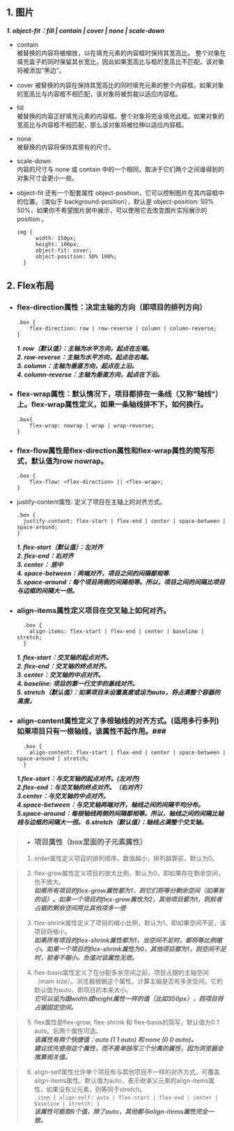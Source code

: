 ## 1. 图片  
***1. object-fit：fill | contain | cover | none | scale-down***
   
  + contain  
   被替换的内容将被缩放，以在填充元素的内容框时保持其宽高比。 整个对象在填充盒子的同时保留其长宽比，因此如果宽高比与框的宽高比不匹配，该对象将被添加“黑边”。

  + cover
  被替换的内容在保持其宽高比的同时填充元素的整个内容框。如果对象的宽高比与内容框不相匹配，该对象将被剪裁以适应内容框。

  + fill  
    被替换的内容正好填充元素的内容框。整个对象将完全填充此框。如果对象的宽高比与内容框不相匹配，那么该对象将被拉伸以适应内容框。

  + none  
    被替换的内容将保持其原有的尺寸。  

  + scale-down  
    内容的尺寸与 none 或 contain 中的一个相同，取决于它们两个之间谁得到的对象尺寸会更小一些。  

   + object-fit 还有一个配套属性 object-position，它可以控制图片在其内容框中的位置。（类似于 background-position），默认是 object-position: 50% 50%，如果你不希望图片居中展示，可以使用它去改变图片实际展示的 position 。  
      ```
      img {
            width: 150px;
            height: 100px;
            object-fit: cover;
            object-position: 50% 100%;
        }
      ```
## 2. Flex布局
  + ### flex-direction属性：决定主轴的方向（即项目的排列方向）  
    ```
    .box {  
        flex-direction: row | row-reverse | column | column-reverse;  
    }  
    ```
    ***1. row（默认值）：主轴为水平方向，起点在左端。***   
    ***2. row-reverse：主轴为水平方向，起点在右端。***  
    ***3. column：主轴为垂直方向，起点在上沿。***  
    ***4. column-reverse：主轴为垂直方向，起点在下沿。***    
   
  + ### flex-wrap属性：默认情况下，项目都排在一条线（又称"轴线"）上。flex-wrap属性定义，如果一条轴线排不下，如何换行。
    ```
    .box{
        flex-wrap: nowrap | wrap | wrap-reverse;
    }
    ```
  
  + ### flex-flow属性是flex-direction属性和flex-wrap属性的简写形式，默认值为row nowrap。
    ```
    .box {
        flex-flow: <flex-direction> || <flex-wrap>;
    }
    ```
  + justify-content属性: 定义了项目在主轴上的对齐方式。 
    ```
    .box {
      justify-content: flex-start | flex-end | center | space-between | space-around;
    }
    ```
    ***1. flex-start（默认值）：左对齐***    
    ***2. flex-end：右对齐***    
    ***3. center： 居中***   
    ***4. space-between：两端对齐，项目之间的间隔都相等.***   
    ***5. space-around：每个项目两侧的间隔相等。所以，项目之间的间隔比项目与边框的间隔大一倍。***
      
 + ### align-items属性定义项目在交叉轴上如何对齐。
    ```
      .box {
        align-items: flex-start | flex-end | center | baseline | stretch;
      }
    ```
    ***1. flex-start：交叉轴的起点对齐。***  
    ***2. flex-end：交叉轴的终点对齐。***  
    ***3. center：交叉轴的中点对齐。***  
    ***4. baseline: 项目的第一行文字的基线对齐。***  
    ***5. stretch（默认值）：如果项目未设置高度或设为auto，将占满整个容器的高度。***  

  + ### align-content属性定义了多根轴线的对齐方式。(适用多行多列)如果项目只有一根轴线，该属性不起作用。###  
    ````
      .box {
        align-content: flex-start | flex-end | center | space-between | space-around | stretch;
      }
    ````
    ***1.flex-start：与交叉轴的起点对齐。(左对齐)***  
    ***2.flex-end：与交叉轴的终点对齐。（右对齐）***  
    ***3.center：与交叉轴的中点对齐。***  
    ***4.space-between：与交叉轴两端对齐，轴线之间的间隔平均分布。***
    ***5.space-around：每根轴线两侧的间隔都相等。所以，轴线之间的间隔比轴线与边框的间隔大一倍。***
    ***6.stretch（默认值）：轴线占满整个交叉轴。***

  > + ### 项目属性（box里面的子元素属性）  
  > 1.  order属性定义项目的排列顺序。数值越小，排列越靠前，默认为0。 

  > 2. flex-grow属性定义项目的放大比例，默认为0，即如果存在剩余空间，也不放大。  
    ***如果所有项目的flex-grow属性都为1，则它们将等分剩余空间（如果有的话）。如果一个项目的flex-grow属性为2，其他项目都为1，则前者占据的剩余空间将比其他项多一倍***  

  > 3. flex-shrink属性定义了项目的缩小比例，默认为1，即如果空间不足，该项目将缩小。  
      ***如果所有项目的flex-shrink属性都为1，当空间不足时，都将等比例缩小。如果一个项目的flex-shrink属性为0，其他项目都为1，则空间不足时，前者不缩小。负值对该属性无效。***  

  > 4. flex-basis属性定义了在分配多余空间之前，项目占据的主轴空间（main size）。浏览器根据这个属性，计算主轴是否有多余空间。它的默认值为auto，即项目的本来大小。  
    ***它可以设为跟width或height属性一样的值（比如350px），则项目将占据固定空间。*** 

  > 5. flex属性是flex-grow, flex-shrink 和 flex-basis的简写，默认值为0 1 auto。后两个属性可选。  
    ***该属性有两个快捷值：auto (1 1 auto) 和 none (0 0 auto)。***  
    ***建议优先使用这个属性，而不是单独写三个分离的属性，因为浏览器会推算相关值。***  
    
  > 6. align-self属性允许单个项目有与其他项目不一样的对齐方式，可覆盖align-items属性。默认值为auto，表示继承父元素的align-items属性，如果没有父元素，则等同于stretch。     
    ```
    .item {
        align-self: auto | flex-start | flex-end | center | baseline | stretch;
      }
    ```  
  ***该属性可能取6个值，除了auto，其他都与align-items属性完全一致。***
     
